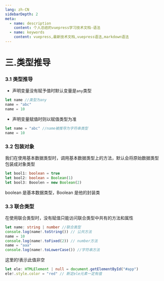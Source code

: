 ```yaml
---
lang: zh-CN
sidebarDepth: 2
meta:
  - name: description
    content: 个人总结的vuepress学习技术文档-语法
  - name: keywords
    content: vuepress,最新技术文档,vuepress语法,markdown语法
---
```


# 三.类型推导

### 3.1 类型推导

- 声明变量没有赋予值时默认变量是`any`类型

```ts
let name //类型为any
name = "abc"
name = 10
```

- 声明变量赋值时则以赋值类型为准

```ts
let name = "abc" //name被推导为字符串类型
name = 10
```

### 3.2 包装对象

我们在使用基本数据类型时，调用基本数据类型上的方法，默认会将原始数据类型包装成对象类型

```ts
let bool1: boolean = true
let bool2: boolean = Boolean(1)
let bool3: Booolen = new Boolean(2)
```

boolean 是基本数据类型，Boolean 是他的封装类

### 3.3 联合类型

在使用联合类型时，没有赋值只能访问联合类型中共有的方法和属性

```ts
let name: string | number //联合类型
console.log(name!.toString()) // 公共方法
name = 10
console.log(name!.toFixed(2)) // number方法
name = "aaa"
console.log(name!.toLowerCase()) //字符串方法
```

这里的!表示此值非空

```ts
let ele: HTMLElement | null = document.getElementById("#app")
ele!.style.color = "red" // 断定ele元素一定有值
```
